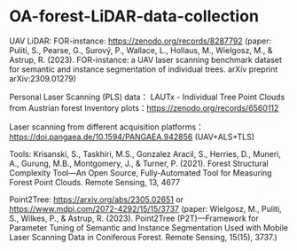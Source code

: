 # OA-forest-LiDAR-data-collection

UAV LiDAR: FOR-instance: https://zenodo.org/records/8287792 (paper: Puliti, S., Pearse, G., Surový, P., Wallace, L., Hollaus, M., Wielgosz, M., & Astrup, R. (2023). FOR-instance: a UAV laser scanning benchmark dataset for semantic and instance segmentation of individual trees. arXiv preprint arXiv:2309.01279)


Personal Laser Scanning (PLS) data： LAUTx - Individual Tree Point Clouds from Austrian forest Inventory plots：https://zenodo.org/records/6560112


Laser scanning from different acquisition platforms： https://doi.pangaea.de/10.1594/PANGAEA.942856 (UAV+ALS+TLS)

Tools:
Krisanski, S., Taskhiri, M.S., Gonzalez Aracil, S., Herries, D., Muneri, A., Gurung, M.B., Montgomery, J., & Turner, P. (2021). Forest Structural Complexity Tool—An Open Source, Fully-Automated Tool for Measuring Forest Point Clouds. Remote Sensing, 13, 4677

Point2Tree: https://arxiv.org/abs/2305.02651 or https://www.mdpi.com/2072-4292/15/15/3737 (paper: Wielgosz, M., Puliti, S., Wilkes, P., & Astrup, R. (2023). Point2Tree (P2T)—Framework for Parameter Tuning of Semantic and Instance Segmentation Used with Mobile Laser Scanning Data in Coniferous Forest. Remote Sensing, 15(15), 3737.)


 
